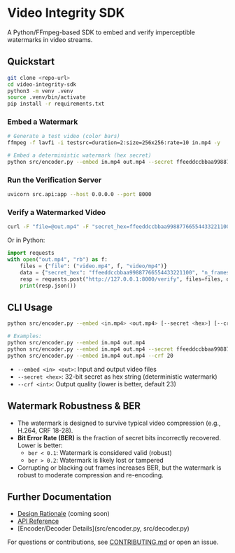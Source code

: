 # Video Integrity SDK

A Python/FFmpeg-based SDK to embed and verify imperceptible watermarks in video streams.

## Quickstart

```bash
git clone <repo-url>
cd video-integrity-sdk
python3 -m venv .venv
source .venv/bin/activate
pip install -r requirements.txt
```

### Embed a Watermark

```bash
# Generate a test video (color bars)
ffmpeg -f lavfi -i testsrc=duration=2:size=256x256:rate=10 in.mp4 -y

# Embed a deterministic watermark (hex secret)
python src/encoder.py --embed in.mp4 out.mp4 --secret ffeeddccbbaa99887766554433221100 --crf 18
```

### Run the Verification Server

```bash
uvicorn src.api:app --host 0.0.0.0 --port 8000
```

### Verify a Watermarked Video

```bash
curl -F "file=@out.mp4" -F "secret_hex=ffeeddccbbaa99887766554433221100" -F "n_frames=8" http://127.0.0.1:8000/verify
```

Or in Python:

```python
import requests
with open("out.mp4", "rb") as f:
    files = {"file": ("video.mp4", f, "video/mp4")}
    data = {"secret_hex": "ffeeddccbbaa99887766554433221100", "n_frames": 8}
    resp = requests.post("http://127.0.0.1:8000/verify", files=files, data=data)
    print(resp.json())
```

## CLI Usage

```bash
python src/encoder.py --embed <in.mp4> <out.mp4> [--secret <hex>] [--crf <int>]

# Examples:
python src/encoder.py --embed in.mp4 out.mp4
python src/encoder.py --embed in.mp4 out.mp4 --secret ffeeddccbbaa99887766554433221100
python src/encoder.py --embed in.mp4 out.mp4 --crf 20
```

- `--embed <in> <out>`: Input and output video files
- `--secret <hex>`: 32-bit secret as hex string (deterministic watermark)
- `--crf <int>`: Output quality (lower is better, default 23)

## Watermark Robustness & BER

- The watermark is designed to survive typical video compression (e.g., H.264, CRF 18-28).
- **Bit Error Rate (BER)** is the fraction of secret bits incorrectly recovered. Lower is better:
  - `ber < 0.1`: Watermark is considered valid (robust)
  - `ber > 0.2`: Watermark is likely lost or tampered
- Corrupting or blacking out frames increases BER, but the watermark is robust to moderate compression and re-encoding.

## Further Documentation

- [Design Rationale](docs/design.md) (coming soon)
- [API Reference](src/api.py)
- [Encoder/Decoder Details](src/encoder.py, src/decoder.py)

For questions or contributions, see [CONTRIBUTING.md](CONTRIBUTING.md) or open an issue.

